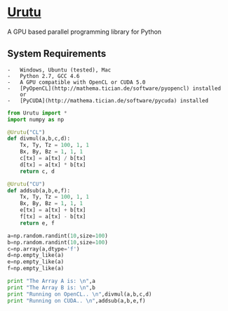 [Urutu](http://urutu.github.io)
=====

A GPU based parallel programming library for Python

System Requirements
-------------------

	-	Windows, Ubuntu (tested), Mac
	-	Python 2.7, GCC 4.6
	-	A GPU compatible with OpenCL or CUDA 5.0
	-	[PyOpenCL](http://mathema.tician.de/software/pyopencl) installed
		or
	-	[PyCUDA](http://mathema.tician.de/software/pycuda) installed

```python
from Urutu import *
import numpy as np

@Urutu("CL")
def divmul(a,b,c,d):
	Tx, Ty, Tz = 100, 1, 1
	Bx, By, Bz = 1, 1, 1
	c[tx] = a[tx] / b[tx]
	d[tx] = a[tx] * b[tx]
	return c, d

@Urutu("CU")
def addsub(a,b,e,f):
	Tx, Ty, Tz = 100, 1, 1
	Bx, By, Bz = 1, 1, 1
	e[tx] = a[tx] + b[tx]
	f[tx] = a[tx] - b[tx]
	return e, f

a=np.random.randint(10,size=100)
b=np.random.randint(10,size=100)
c=np.array(a,dtype='f')
d=np.empty_like(a)
e=np.empty_like(a)
f=np.empty_like(a)

print "The Array A is: \n",a
print "The Array B is: \n",b
print "Running on OpenCL.. \n",divmul(a,b,c,d)
print "Running on CUDA.. \n",addsub(a,b,e,f)
```
